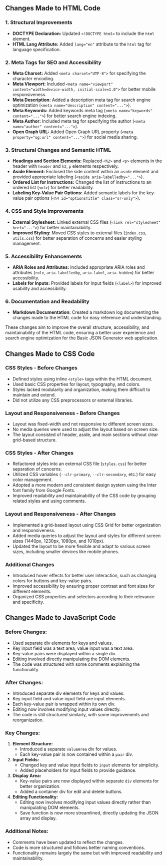 ## Changes Made to HTML Code

### 1. Structural Improvements

- **DOCTYPE Declaration:** Updated `<!DOCTYPE html>` to include the `html` element.
- **HTML Lang Attribute:** Added `lang="en"` attribute to the `html` tag for language specification.

### 2. Meta Tags for SEO and Accessibility

- **Meta Charset:** Added `<meta charset="UTF-8">` for specifying the character encoding.
- **Meta Viewport:** Included `<meta name="viewport" content="width=device-width, initial-scale=1.0">` for better mobile responsiveness.
- **Meta Description:** Added a description meta tag for search engine optimization (`<meta name="description" content="...">`).
- **Meta Keywords:** Added keywords meta tag (`<meta name="keywords" content="...">`) for better search engine indexing.
- **Meta Author:** Included meta tag for specifying the author (`<meta name="author" content="...">`).
- **Open Graph URL:** Added Open Graph URL property (`<meta property="og:url" content="...">`) for social media sharing.
  
### 3. Structural Changes and Semantic HTML

- **Headings and Section Elements:** Replaced `<h2>` and `<p>` elements in the header with `header` and `h2`, `p` elements respectively.
- **Aside Element:** Enclosed the side content within an `aside` element and provided appropriate labeling (`<aside aria-labelledby="...">`).
- **Ordered List for Instructions:** Changed the list of instructions to an ordered list (`<ol>`) for better readability.
- **Labeling Key-Value Pair Options:** Added semantic labels for the key-value pair options (`<h4 id="optionsTitle" class="sr-only">`).

### 4. CSS and Style Improvements

- **External Stylesheet:** Linked external CSS files (`<link rel="stylesheet" href="...">`) for better maintainability.
- **Improved Styling:** Moved CSS styles to external files (`index.css`, `utils.css`) for better separation of concerns and easier styling management.

### 5. Accessibility Enhancements

- **ARIA Roles and Attributes:** Included appropriate ARIA roles and attributes (`role`, `aria-labelledby`, `aria-label`, `aria-hidden`) for better accessibility.
- **Labels for Inputs:** Provided labels for input fields (`<label>`) for improved usability and accessibility.

### 6. Documentation and Readability

- **Markdown Documentation:** Created a markdown log documenting the changes made to the HTML code for easy reference and understanding.

These changes aim to improve the overall structure, accessibility, and maintainability of the HTML code, ensuring a better user experience and search engine optimization for the Basic JSON Generator web application.

## Changes Made to CSS Code

### CSS Styles - Before Changes
- Defined styles using inline `<style>` tags within the HTML document.
- Used basic CSS properties for layout, typography, and colors.
- Styles lacked modularity and organization, making them difficult to maintain and extend.
- Did not utilize any CSS preprocessors or external libraries.

### Layout and Responsiveness - Before Changes
- Layout was fixed-width and not responsive to different screen sizes.
- No media queries were used to adjust the layout based on screen size.
- The layout consisted of header, aside, and main sections without clear grid-based structure.

### CSS Styles - After Changes
- Refactored styles into an external CSS file (`styles.css`) for better separation of concerns.
- Utilized CSS variables (`--clr-primary`, `--clr-secondary`, etc.) for easy color management.
- Adopted a more modern and consistent design system using the Inter font family from Google Fonts.
- Improved readability and maintainability of the CSS code by grouping related styles and using comments.

### Layout and Responsiveness - After Changes
- Implemented a grid-based layout using CSS Grid for better organization and responsiveness.
- Added media queries to adjust the layout and styles for different screen sizes (1440px, 1230px, 1080px, and 1010px).
- Updated the layout to be more flexible and adapt to various screen sizes, including smaller devices like mobile phones.

### Additional Changes
- Introduced hover effects for better user interaction, such as changing colors for buttons and key-value pairs.
- Improved accessibility by ensuring proper contrast and font sizes for different elements.
- Organized CSS properties and selectors according to their relevance and specificity.


## Changes Made to JavaScript Code

### Before Changes:
- Used separate div elements for keys and values.
- Key input field was a text area, value input was a text area.
- Key-value pairs were displayed within a single div.
- Editing involved directly manipulating the DOM elements.
- The code was structured with some comments explaining the functionality.

### After Changes:
- Introduced separate div elements for keys and values.
- Key input field and value input field are input elements.
- Each key-value pair is wrapped within its own div.
- Editing now involves modifying input values directly.
- The code is still structured similarly, with some improvements and reorganization.

### Key Changes:
1. **Element Structure:**
   - Introduced a separate `valueArea` div for values.
   - Each key-value pair is now contained within a `pair` div.
2. **Input Fields:**
   - Changed key and value input fields to `input` elements for simplicity.
   - Added placeholders for input fields to provide guidance.
3. **Display Area:**
   - Key-value pairs are now displayed within separate `div` elements for better organization.
   - Added a container div for edit and delete buttons.
4. **Editing Functionality:**
   - Editing now involves modifying input values directly rather than manipulating DOM elements.
   - Save function is now more streamlined, directly updating the JSON array and display.

### Additional Notes:
- Comments have been updated to reflect the changes.
- Code is more structured and follows better naming conventions.
- Functionality remains largely the same but with improved readability and maintainability.

